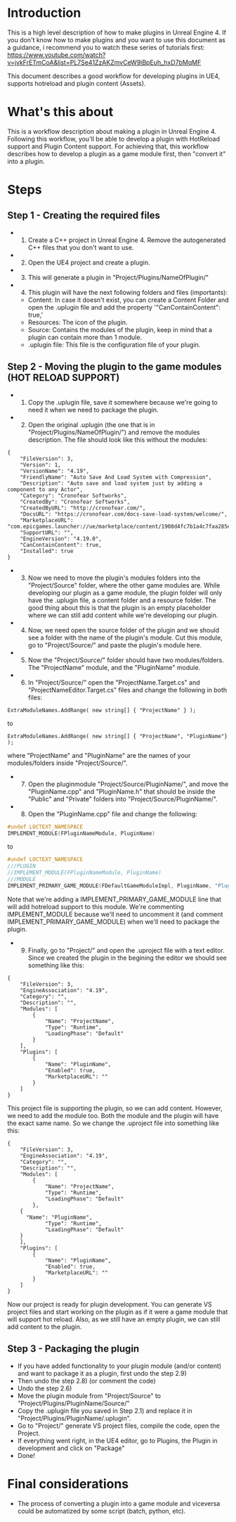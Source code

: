 # Introduction
This is a high level description of how to make plugins in Unreal Engine 4.
If you don't know how to make plugins and you want to use this document as a guidance, i recommend you to watch these series of tutorials first: https://www.youtube.com/watch?v=jvkFrETmCoA&list=PL7Se41ZzAKZmvCeW9iBpEuh_hxD7bMqMF

This document describes a good workflow for developing plugins in UE4, supports hotreload and plugin content (Assets).

# What's this about

This is a workflow description about making a plugin in Unreal Engine 4. Following this workflow, you'll be able to develop a plugin with HotReload support and Plugin Content support. For achieving that, this workflow describes how to develop a plugin as a game module first, then "convert it" into a plugin.

# Steps
## Step 1 - Creating the required files
- 1) Create a C++ project in Unreal Engine 4. Remove the autogenerated C++ files that you don't want to use.
- 2) Open the UE4 project and create a plugin.
- 3) This will generate a plugin in "Project/Plugins/NameOfPlugin/"
- 4) This plugin will have the next following folders and files (importants):
  - Content: In case it doesn't exist, you can create a Content Folder and open the .uplugin file and add the property '"CanContainContent": true,'
  - Resources: The icon of the plugin.
  - Source: Contains the modules of the plugin, keep in mind that a plugin can contain more than 1 module.
  - .uplugin file: This file is the configuration file of your plugin.
## Step 2 - Moving the plugin to the game modules (HOT RELOAD SUPPORT)
- 1) Copy the .uplugin file, save it somewhere because we're going to need it when we need to package the plugin.
- 2) Open the original .uplugin (the one that is in "Project/Plugins/NameOfPlugin/") and remove the modules description. The file should look like this without the modules:
```
{
	"FileVersion": 3,
	"Version": 1,
	"VersionName": "4.19",
	"FriendlyName": "Auto Save And Load System with Compression",
	"Description": "Auto save and load system just by adding a component to any Actor",
	"Category": "Cronofear Softworks",
	"CreatedBy": "Cronofear Softworks",
	"CreatedByURL": "http://cronofear.com/",
	"DocsURL": "https://cronofear.com/docs-save-load-system/welcome/",
	"MarketplaceURL": "com.epicgames.launcher://ue/marketplace/content/1908d4fc7b1a4c7faa285ed913155f2b",
	"SupportURL": "",
	"EngineVersion": "4.19.0",
	"CanContainContent": true,
	"Installed": true
}
```
- 3) Now we need to move the plugin's modules folders into the "Project/Source" folder, where the other game modules are. While developing our plugin as a game module, the plugin folder will only have the .uplugin file, a content folder and a resource folder. The good thing about this is that the plugin is an empty placeholder where we can still add content while we're developing our plugin.
- 4) Now, we need open the source folder of the plugin and we should see a folder with the name of the plugin's module. Cut this module, go to "Project/Source/" and paste the plugin's module here.
- 5) Now the "Project/Source/" folder should have two modules/folders. The "ProjectName" module, and the "PluginName" module.
- 6) In "Project/Source/" open the "ProjectName.Target.cs" and "ProjectNameEditor.Target.cs" files and change the following in both files:
```
ExtraModuleNames.AddRange( new string[] { "ProjectName" } );
```
to
```
ExtraModuleNames.AddRange( new string[] { "ProjectName", "PluginName"} );
```
where "ProjectName" and "PluginName" are the names of your modules/folders inside "Project/Source/".
- 7) Open the pluginmodule "Project/Source/PluginName/", and move the "PluginName.cpp" and "PluginName.h" that should be inside the "Public" and "Private" folders into "Project/Source/PluginName/".
- 8) Open the "PluginName.cpp" file and change the following:
```cpp
#undef LOCTEXT_NAMESPACE
IMPLEMENT_MODULE(FPluginNameModule, PluginName)
```
to
```cpp
#undef LOCTEXT_NAMESPACE
///PLUGIN
//IMPLEMENT_MODULE(FPluginNameModule, PluginName)
///MODULE
IMPLEMENT_PRIMARY_GAME_MODULE(FDefaultGameModuleImpl, PluginName, "PluginName");
```
Note that we're adding a IMPLEMENT_PRIMARY_GAME_MODULE line that will add hotreload support to this module.
We're commenting IMPLEMENT_MODULE because we'll need to uncomment it (and comment IMPLEMENT_PRIMARY_GAME_MODULE) when we'll need to package the plugin.
- 9) Finally, go to "Project/" and open the .uproject file with a text editor. Since we created the plugin in the begining the editor we should see something like this:
```
{
	"FileVersion": 3,
	"EngineAssociation": "4.19",
	"Category": "",
	"Description": "",
	"Modules": [
		{
			"Name": "ProjectName",
			"Type": "Runtime",
			"LoadingPhase": "Default"
		}
	],
	"Plugins": [
		{
			"Name": "PluginName",
			"Enabled": true,
			"MarketplaceURL": ""
		}
	]
}
```
This project file is supporting the plugin, so we can add content. However, we need to add the module too. Both the module and the plugin will have the exact same name. So we change the .uproject file into something like this:
```
{
	"FileVersion": 3,
	"EngineAssociation": "4.19",
	"Category": "",
	"Description": "",
	"Modules": [
		{
			"Name": "ProjectName",
			"Type": "Runtime",
			"LoadingPhase": "Default"
		},
    {
      "Name": "PluginName",
			"Type": "Runtime",
			"LoadingPhase": "Default"
    }
	],
	"Plugins": [
		{
			"Name": "PluginName",
			"Enabled": true,
			"MarketplaceURL": ""
		}
	]
}
```
Now our project is ready for plugin development. You can generate VS project files and start working on the plugin as if it were a game module that will support hot reload. Also, as we still have an empty plugin, we can still add content to the plugin.
## Step 3 - Packaging the plugin
- If you have added functionality to your plugin module (and/or content) and want to package it as a plugin, first undo the step 2.9)
- Then undo the step 2.8) (or comment the code)
- Undo the step 2.6)
- Move the plugin module from "Project/Source" to "Project/Plugins/PluginName/Source/"
- Copy the .uplugin file you saved in Step 2.1) and replace it in "Project/Plugins/PluginName/.uplugin".
- Go to "Project/" generate VS project files, compile the code, open the Project.
- If everything went right, in the UE4 editor, go to Plugins, the Plugin in development and click on "Package"
- Done!

# Final considerations
- The process of converting a plugin into a game module and viceversa could be automatized by some script (batch, python, etc). 
